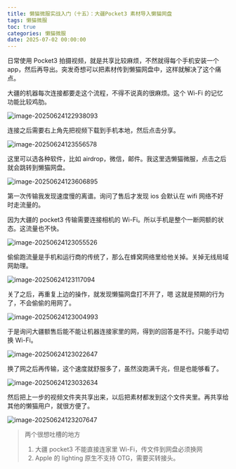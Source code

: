 ```yaml
---
title: 懒猫微服实战入门（十五）：大疆Pocket3 素材导入懒猫网盘
tags: 懒猫微服
toc: true
categories: 懒猫微服
date: 2025-07-02 00:00:00
---
```


日常使用 Pocket3 拍摄视频，就是共享比较麻烦，不然就得每个手机安装一个 app，然后再导出。突发奇想可以把素材传到懒猫网盘中，这样就解决了这个痛点。

大疆的机器每次连接都要走这个流程，不得不说真的很麻烦。这个 Wi-Fi 的记忆功能比较鸡肋。

![image-20250624122938093](https://raw.githubusercontent.com/cloudsmithy/picgo-imh/master/image-20250624122938093.png)

连接之后需要右上角先把视频下载到手机本地，然后点击分享。

<!-- more -->

![image-20250624123556578](https://raw.githubusercontent.com/cloudsmithy/picgo-imh/master/image-20250624123556578.png)

这里可以选各种软件，比如 airdrop，微信，邮件。我这里选懒猫微服，点击之后就会跳转到懒猫网盘。

![image-20250624123606895](https://raw.githubusercontent.com/cloudsmithy/picgo-imh/master/image-20250624123606895.png)

第一次传输我发现速度慢的离谱。询问了售后才发现 ios 会默认在 wifi 网络不好时走流量的。

因为大疆的 pocket3 传输需要连接相机的 Wi-Fi。所以手机是整个一断网额的状态。这流量也不快。

![image-20250624123055526](https://raw.githubusercontent.com/cloudsmithy/picgo-imh/master/image-20250624123055526.png)

偷偷跑流量是手机和运行商的传统了，那么在蜂窝网络里给他关掉。关掉无线局域网助理。

![image-20250624123117094](https://raw.githubusercontent.com/cloudsmithy/picgo-imh/master/image-20250624123117094.png)

关了之后，再重复上边的操作，就发现懒猫网盘打不开了，嗯 这就是预期的行为了，不会偷偷的用网了。

![image-20250624123004993](https://raw.githubusercontent.com/cloudsmithy/picgo-imh/master/image-20250624123004993.png)

于是询问大疆额售后能不能让机器连接家里的网，得到的回答是不行。只能手动切换 Wi-Fi。

![image-20250624123022647](https://raw.githubusercontent.com/cloudsmithy/picgo-imh/master/image-20250624123022647.png)

换了网之后再传输，这个速度就舒服多了，虽然没跑满千兆，但是也能够看了。

![image-20250624123032634](https://raw.githubusercontent.com/cloudsmithy/picgo-imh/master/image-20250624123032634.png)

然后把上一步的视频文件夹共享出来，以后把素材都发到这个文件夹里。再共享给其他的懒猫用户，就很方便了。

![image-20250624123207647](https://raw.githubusercontent.com/cloudsmithy/picgo-imh/master/image-20250624123207647.png)

> 两个很想吐槽的地方
>
> 1. 大疆 pocket3 不能直接连家里 Wi-Fi，传文件到网盘必须换网
> 2. Apple 的 lighting 原生不支持 OTG，需要买转接头。

